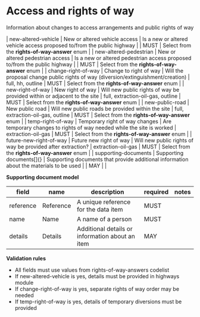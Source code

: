 # Access and rights of way

Information about changes to access arrangements and public rights of way


| new-altered-vehicle | New or altered vehicle access | Is a new or altered vehicle access proposed to/from the public highway |  | MUST | Select from the **rights-of-way-answer** enum |
| new-altered-pedestrian | New or altered pedestrian access | Is a new or altered pedestrian access proposed to/from the public highway |  | MUST | Select from the **rights-of-way-answer** enum |
| change-right-of-way | Change to right of way | Will the proposal change public rights of way (diversion/extinguishment/creation) | full, hh, outline | MUST | Select from the **rights-of-way-answer** enum |
| new-right-of-way | New right of way | Will new public rights of way be provided within or adjacent to the site | full, extraction-oil-gas, outline | MUST | Select from the **rights-of-way-answer** enum |
| new-public-road | New public road | Will new public roads be provided within the site | full, extraction-oil-gas, outline | MUST | Select from the **rights-of-way-answer** enum |
| temp-right-of-way | Temporary right of way changes | Are temporary changes to rights of way needed while the site is worked | extraction-oil-gas | MUST | Select from the **rights-of-way-answer** enum |
| future-new-right-of-way | Future new right of way | Will new public rights of way be provided after extraction? | extraction-oil-gas | MUST | Select from the **rights-of-way-answer** enum |
| supporting-documents | Supporting documents[]{} | Supporting documents that provide additional information about the materials to be used |  | MAY |  |


**Supporting document model**

field | name | description | required | notes
-- | -- | -- | -- | --
reference | Reference | A unique reference for the data item | MUST | 
name | Name | A name of a person | MUST | 
details | Details | Additional details or information about an item | MAY | 

**Validation rules**

- All fields must use values from rights-of-way-answers codelist
- If new-altered-vehicle is yes, details must be provided in highways module
- If change-right-of-way is yes, separate rights of way order may be needed
- If temp-right-of-way is yes, details of temporary diversions must be provided